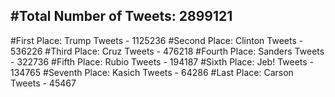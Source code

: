 #Total Number of Tweets: 2899121 
---
#First Place: Trump Tweets - 1125236
#Second Place: Clinton Tweets - 536226
#Third Place: Cruz Tweets - 476218
#Fourth Place: Sanders Tweets - 322736
#Fifth Place: Rubio Tweets - 194187
#Sixth Place: Jeb! Tweets - 134765
#Seventh Place: Kasich Tweets - 64286
#Last Place: Carson Tweets - 45467
